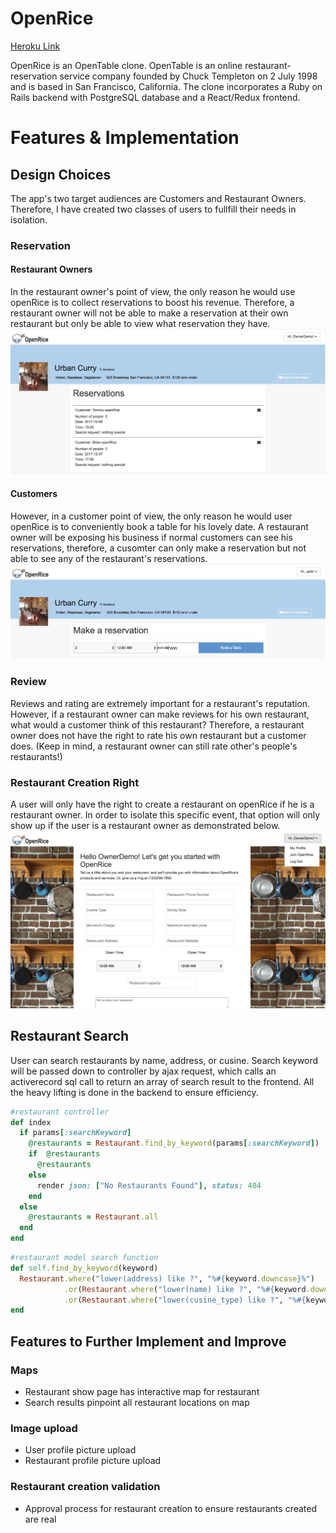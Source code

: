 # OpenRice

[Heroku Link](https://openrice.herokuapp.com/#/)

OpenRice is an OpenTable clone. OpenTable is an online restaurant-reservation service company founded by Chuck Templeton on 2 July 1998 and is based in San Francisco, California. The clone incorporates a Ruby on Rails backend with PostgreSQL database and a React/Redux frontend.

# Features & Implementation 

## Design Choices
The app's two target audiences are Customers and Restaurant Owners. Therefore, I have created two classes of users to fullfill their needs in isolation.

### Reservation
#### Restaurant Owners
In the restaurant owner's point of view, the only reason he would use openRice is to collect reservations to boost his revenue. Therefore, a restaurant owner will not be able to make a reservation at their own restaurant but only be able to view what reservation they have.
![Owner Reservation Show](https://github.com/jerryzlau/OpenRice/blob/master/docs/readme_images/owner/owner_reservation.png)

#### Customers
However, in a customer point of view, the only reason he would user openRice is to conveniently book a table for his lovely date. A restaurant owner will be exposing his business if normal customers can see his reservations, therefore, a cusomter can only make a reservation but not able to see any of the restaurant's reservations. 
![Customer Reservation Show](https://github.com/jerryzlau/OpenRice/blob/master/docs/readme_images/customer/customer_reservation.png)

### Review 
Reviews and rating are extremely important for a restaurant's reputation. However, if a restaurant owner can make reviews for his own restaurant, what would a customer think of this restaurant? Therefore, a restaurant owner does not have the right to rate his own restaurant but a customer does. (Keep in mind, a restaurant owner can still rate other's people's restaurants!)

### Restaurant Creation Right 
A user will only have the right to create a restaurant on openRice if he is a restaurant owner. In order to isolate this specific event, that option will only show up if the user is a restaurant owner as demonstrated below. 
![Restaurant_Form](https://github.com/jerryzlau/OpenRice/blob/master/docs/readme_images/owner/restaurant_create.png)

## Restaurant Search 
User can search restaurants by name, address, or cusine. Search keyword will be passed down to controller by ajax request, which calls an activerecord sql call to return an array of search result to the frontend. All the heavy lifting is done in the backend to ensure efficiency. 
```ruby 
#restaurant controller 
def index
  if params[:searchKeyword]
    @restaurants = Restaurant.find_by_keyword(params[:searchKeyword])
    if  @restaurants
      @restaurants
    else
      render json: ["No Restaurants Found"], status: 404
    end
  else
    @restaurants = Restaurant.all
  end
end
```

```ruby 
#restaurant model search function
def self.find_by_keyword(keyword)
  Restaurant.where("lower(address) like ?", "%#{keyword.downcase}%")
            .or(Restaurant.where("lower(name) like ?", "%#{keyword.downcase}%"))
            .or(Restaurant.where("lower(cusine_type) like ?", "%#{keyword.downcase}%"))
end
```

## Features to Further Implement and Improve
### Maps 
* Restaurant show page has interactive map for restaurant 
* Search results pinpoint all restaurant locations on map 

### Image upload 
* User profile picture upload
* Restaurant profile picture upload 

### Restaurant creation validation 
* Approval process for restaurant creation to ensure restaurants created are real 
